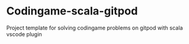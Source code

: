 # Codingame-scala-gitpod
Project template for solving codingame problems on gitpod with scala vscode plugin
